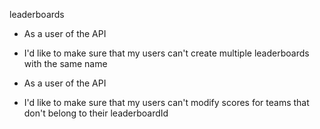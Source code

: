 leaderboards

- As a user of the API
- I'd like to make sure that my users can't create multiple leaderboards with the same name

- As a user of the API
- I'd like to make sure that my users can't modify scores for teams that don't belong to their leaderboardId
